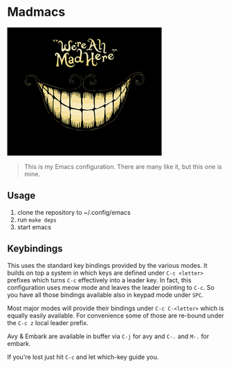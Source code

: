 # Madmacs

![img](assets/logo.png)

> This is my Emacs configuration. There are many like it, but this one is mine.

## Usage 

1. clone the repository to ~/.config/emacs
2. run `make deps`
3. start emacs 

## Keybindings

This uses the standard key bindings provided by the various modes.
It builds on top a system in which keys are defined under `C-c <letter>` prefixes which turns `C-c` effectively into a leader key.
In fact, this configuration uses meow mode and leaves the leader pointing to `C-c`.
So you have all those bindings available also in keypad mode under `SPC`.

Most major modes will provide their bindings under `C-c C-<letter>` which is equally easily available.
For convenience some of those are re-bound under the `C-c z` local leader prefix.

Avy & Embark are available in buffer via `C-j` for avy and `C-.` and `M-.` for embark.

If you're lost just hit `C-c` and let which-key guide you.


